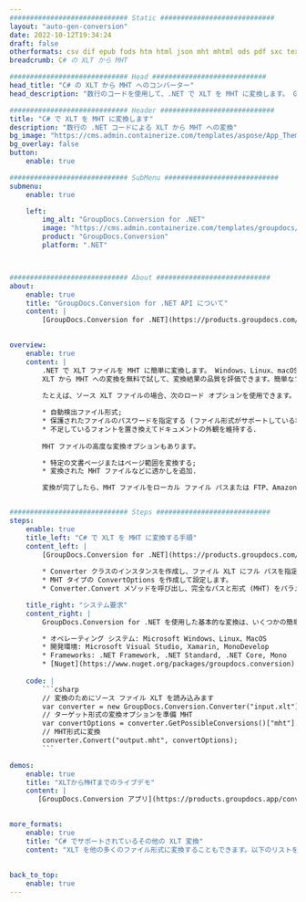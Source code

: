 ```yaml
---
############################# Static ############################
layout: "auto-gen-conversion"
date: 2022-10-12T19:34:24
draft: false
otherformats: csv dif epub fods htm html json mht mhtml ods pdf sxc tex tsv xlam xls xlsb xlsm xlsx xlt xltm xltx xml xps
breadcrumb: C# の XLT から MHT

############################# Head ############################
head_title: "C# の XLT から MHT へのコンバーター"
head_description: "数行のコードを使用して、.NET で XLT を MHT に変換します。 GroupDocs ドキュメント変換 API を使用して、160 を超えるファイル形式を変換します。"

############################# Header ############################
title: "C# で XLT を MHT に変換します"
description: "数行の .NET コードによる XLT から MHT への変換"
bg_image: "https://cms.admin.containerize.com/templates/aspose/App_Themes/V3/images/bg/header1.png"
bg_overlay: false
button:
    enable: true

############################# SubMenu ############################
submenu:
    enable: true

    left:
        img_alt: "GroupDocs.Conversion for .NET"
        image: "https://cms.admin.containerize.com/templates/groupdocs/images/product-logos/90x90-noborder/groupdocs-conversion-net.png"
        product: "GroupDocs.Conversion"
        platform: ".NET"



############################# About ############################
about:
    enable: true
    title: "GroupDocs.Conversion for .NET API について"
    content: |
        [GroupDocs.Conversion for .NET](https://products.groupdocs.com/conversion/net/) を使用して、Microsoft Word、Excel、PowerPoint、PDF、Visio、およびその他の形式を変換できます。 GroupDocs.Conversion は、高いパフォーマンスが要求されるバックエンドおよび内部システムに適したスタンドアロン API です。 Microsoft や Open Office などのソフトウェアには依存しません。
    

overview:
    enable: true
    content: |
        .NET で XLT ファイルを MHT に簡単に変換します。 Windows、Linux、macOS など、任意のプラットフォームで C# コード行を 2 行だけ使用できます。
        XLT から MHT への変換を無料で試して、変換結果の品質を評価できます。簡単なファイル変換のシナリオに加えて、ソース XLT ファイルをロードし、出力 MHT 結果を保存するためのより高度なオプションを試すことができます。 
        
        たとえば、ソース XLT ファイルの場合、次のロード オプションを使用できます。

        * 自動検出ファイル形式;
        * 保護されたファイルのパスワードを指定する (ファイル形式がサポートしている場合);
        * 不足しているフォントを置き換えてドキュメントの外観を維持する.
        
        MHT ファイルの高度な変換オプションもあります。

        * 特定の文書ページまたはページ範囲を変換する;
        * 変換された MHT ファイルなどに透かしを追加.

        変換が完了したら、MHT ファイルをローカル ファイル パスまたは FTP、Amazon S3、Google Drive、Dropbox などのサードパーティ ストレージに保存できます。注意してください - XLT を {{ に変換するにはTO}} MS Office、Open Office、Adobe Acrobat Reader などの追加のソフトウェアをインストールする必要はありません。


############################# Steps ############################
steps:
    enable: true
    title_left: "C# で XLT を MHT に変換する手順"
    content_left: |
        [GroupDocs.Conversion for .NET](https://products.groupdocs.com/conversion/net/) を使用すると、開発者は数行のコードで XLT ファイルを MHT に簡単に変換できます。
        
        * Converter クラスのインスタンスを作成し、ファイル XLT にフル パスを指定します。
        * MHT タイプの ConvertOptions を作成して設定します。
        * Converter.Convert メソッドを呼び出し、完全なパスと形式 (MHT) をパラメーターとして渡します。

    title_right: "システム要求"
    content_right: |
        GroupDocs.Conversion for .NET を使用した基本的な変換は、いくつかの簡単な手順で実行できます。当社の API は、すべての主要なプラットフォームとオペレーティング システムでサポートされています。以下のコードを実行する前に、システムに次の前提条件がインストールされていることを確認してください。

        * オペレーティング システム: Microsoft Windows、Linux、MacOS
        * 開発環境: Microsoft Visual Studio, Xamarin, MonoDevelop
        * Frameworks: .NET Framework, .NET Standard, .NET Core, Mono
        * [Nuget](https://www.nuget.org/packages/groupdocs.conversion) から最新の GroupDocs.Conversion for .NET を取得します
         
    code: |
        ```csharp    
        // 変換のためにソース ファイル XLT を読み込みます
        var converter = new GroupDocs.Conversion.Converter("input.xlt");
        // ターゲット形式の変換オプションを準備 MHT
        var convertOptions = converter.GetPossibleConversions()["mht"].ConvertOptions;
        // MHT形式に変換
        converter.Convert("output.mht", convertOptions);
        ```

demos:
    enable: true
    title: "XLTからMHTまでのライブデモ"
    content: |
       [GroupDocs.Conversion アプリ](https://products.groupdocs.app/conversion/family) Web サイトにアクセスして、今すぐ XLT を MHT に変換してください。オンラインデモには次の利点があります
          

more_formats:
    enable: true
    title: "C# でサポートされているその他の XLT 変換"
    content: "XLT を他の多くのファイル形式に変換することもできます。以下のリストをご覧ください。"
       
       
back_to_top:
    enable: true
---
```

